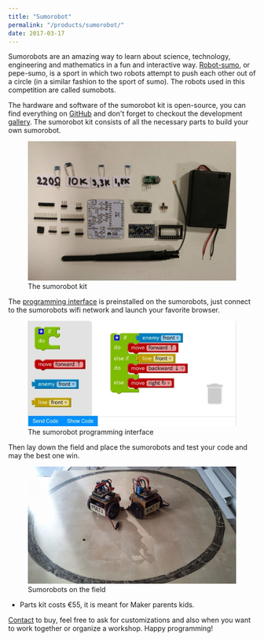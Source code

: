 ```yaml
---
title: "Sumorobot"
permalink: "/products/sumorobot/"
date: 2017-03-17
---
```


Sumorobots are an amazing way to learn about science, technology, engineering and mathematics in a fun and interactive way. [Robot-sumo](https://en.wikipedia.org/wiki/Robot-sumo), or pepe-sumo, is a sport in which two robots attempt to push each other out of a circle (in a similar fashion to the sport of sumo). The robots used in this competition are called sumobots.

The hardware and software of the sumorobot kit is open-source, you can find everything on [GitHub](https://github.com/robokoding) and don't forget to checkout the development [gallery](https://goo.gl/photos/vJf1QYrnvfJTh55V8). The sumorobot kit consists of all the necessary parts to build your own sumorobot.
<figure>
  <img src="/assets/images/kit.jpg" alt="sumorobots">
  <figcaption>The sumorobot kit</figcaption>
</figure>

The [programming interface](/sumorobot/) is preinstalled on the sumorobots, just connect to the sumorobots wifi network and launch your favorite browser.

<figure>
  <img src="/assets/images/blockly.jpg" alt="sumorobots">
  <figcaption>The sumorobot programming interface</figcaption>
</figure>

Then lay down the field and place the sumorobots and test your code and may the best one win.

<figure>
  <img src="/assets/images/sumorobots.jpg" alt="sumorobots">
  <figcaption>Sumorobots on the field</figcaption>
</figure>

* Parts kit costs €55, it is meant for Maker parents kids.

[Contact](/contact/) to buy, feel free to ask for customizations and also when you want to work together or organize a workshop.
Happy programming!
